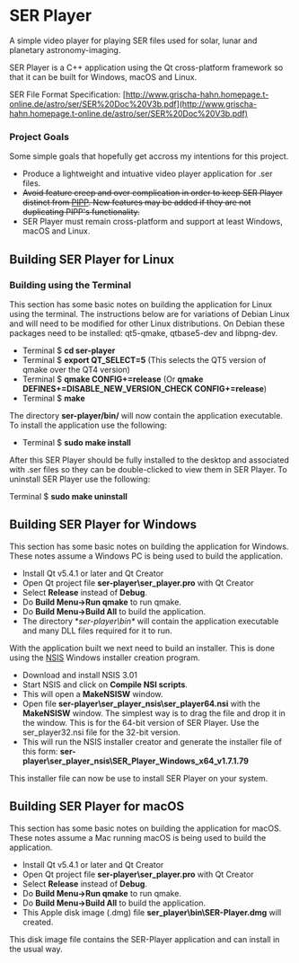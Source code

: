 # SER Player
A simple video player for playing SER files used for solar, lunar and planetary astronomy-imaging.

SER Player is a C++ application using the Qt cross-platform framework so that it can be built for Windows, macOS and Linux.

SER File Format Specification: [http://www.grischa-hahn.homepage.t-online.de/astro/ser/SER%20Doc%20V3b.pdf](http://www.grischa-hahn.homepage.t-online.de/astro/ser/SER%20Doc%20V3b.pdf)

### Project Goals
Some simple goals that hopefully get accross my intentions for this project.
* Produce a lightweight and intuative video player application for .ser files.
* ~~Avoid feature creep and over complication in order to keep SER Player distinct from [PIPP](https://sites.google.com/site/astropipp/).  New features may be added if they are not duplicating PIPP's functionality.~~
* SER Player must remain cross-platform and support at least Windows, macOS and Linux.

## Building SER Player for Linux

### Building using the Terminal

This section has some basic notes on building the application for Linux using the terminal.  The instructions below are for variations of Debian Linux and will need to be modified for other Linux distributions.  On Debian these packages need to be installed: qt5-qmake, qtbase5-dev and libpng-dev.

- Terminal $ **cd ser-player**
- Terminal $ **export QT_SELECT=5** (This selects the QT5 version of qmake over the QT4 version)
- Terminal $ **qmake CONFIG+=release** (Or **qmake DEFINES+=DISABLE_NEW_VERSION_CHECK CONFIG+=release**)
- Terminal $ **make**

The directory **ser-player/bin/** will now contain the application executable.  To install the application use the following:

- Terminal $ **sudo make install**

After this SER Player should be fully installed to the desktop and associated with .ser files so they can be double-clicked to view them in SER Player.  To uninstall SER Player use the following:

Terminal $ **sudo make uninstall**

## Building SER Player for Windows

This section has some basic notes on building the application for Windows.  These notes assume a Windows PC is being used to build the application.
* Install Qt v5.4.1 or later and Qt Creator
* Open Qt project file **ser-player\ser_player.pro** with Qt Creator
* Select **Release** instead of **Debug**.
* Do **Build Menu->Run qmake** to run qmake.
* Do **Build Menu->Build All** to build the application.
* The directory **ser-player\bin\** will contain the application executable and many DLL files required for it to run.

With the application built we next need to build an installer.  This is done using the [NSIS](http://nsis.sourceforge.net/Download) Windows installer creation program.
* Download and install NSIS 3.01
* Start NSIS and click on **Compile NSI scripts**.
* This will open a **MakeNSISW** window.
* Open file **ser-player\ser_player_nsis\ser_player64.nsi** with the **MakeNSISW** window.  The simplest way is to drag the file and drop it in the window.  This is for the 64-bit version of SER Player.  Use the ser_player32.nsi file for the 32-bit version.
* This will run the NSIS installer creator and generate the installer file of this form:
  **ser-player\ser_player_nsis\SER_Player_Windows_x64_v1.7.1.79**

This installer file can now be use to install SER Player on your system.


## Building SER Player for macOS
This section has some basic notes on building the application for macOS.  These notes assume a Mac running macOS is being used to build the application.
* Install Qt v5.4.1 or later and Qt Creator
* Open Qt project file **ser-player\ser_player.pro** with Qt Creator
* Select **Release** instead of **Debug**.
* Do **Build Menu->Run qmake** to run qmake.
* Do **Build Menu->Build All** to build the application.
* This Apple disk image (.dmg) file **ser_player\bin\SER-Player.dmg** will created.

This disk image file contains the SER-Player application and can install in the usual way.


